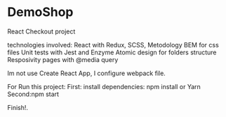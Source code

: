 # DemoShop
React Checkout project

technologies involved:
React with Redux,
SCSS,
Metodology BEM for css files
Unit tests with Jest and Enzyme
Atomic design for folders structure
Resposivity pages with @media query

Im not use Create React App, I configure webpack file.

For Run this project:
First: install dependencies: npm install or Yarn
Second:npm start

Finish!.

